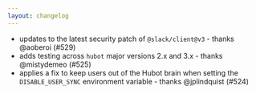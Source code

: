 ```yaml
---
layout: changelog
---
```


*  updates to the latest security patch of `@slack/client@v3` - thanks @aoberoi (#529)
*  adds testing across `hubot` major versions 2.x and 3.x - thanks @mistydemeo (#525)
*  applies a fix to keep users out of the Hubot brain when setting the `DISABLE_USER_SYNC` environment variable - thanks @jplindquist (#524)
